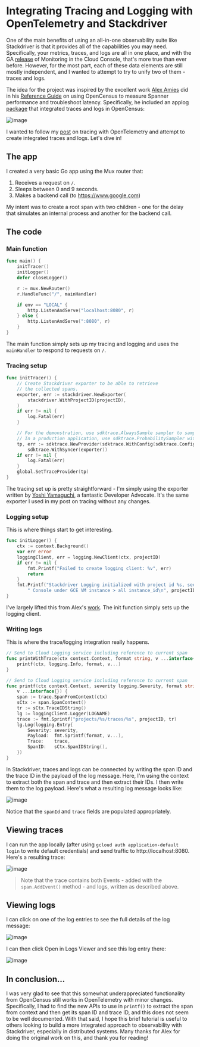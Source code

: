 # Integrating Tracing and Logging with OpenTelemetry and Stackdriver

One of the main benefits of using an all-in-one observability suite like Stackdriver is that it provides all of the capabilities you may need.  Specifically, your metrics, traces, and logs are all in one place, and with the GA [release](https://cloud.google.com/monitoring/docs/monitoring_in_console) of Monitoring in the Cloud Console, that's more true than ever before. However, for the most part, each of these data elements are still mostly independent, and I wanted to attempt to try to unify two of them - traces and logs.

The idea for the project was inspired by the excellent work [Alex Amies](https://github.com/alexamies) did in his [Reference Guide](https://cloud.google.com/solutions/troubleshooting-app-latency-with-cloud-spanner-and-opencensus) on using OpenCensus to measure Spanner performance and troubleshoot latency.  Specifically, he included an applog [package](https://github.com/GoogleCloudPlatform/opencensus-spanner-demo/tree/master/applog) that integrated traces and logs in OpenCensus:  

![image](https://cloud.google.com/solutions/images/troubleshooting-app-latency-with-cloud-spanner-and-opencensus-7-trace-log.png)

I wanted to follow my [post](https://dev.to/yurigrinshteyn/distributed-tracing-with-opentelemetry-in-go-473h) on tracing with OpenTelemetry and attempt to create integrated traces and logs.  Let's dive in!

## The app

I created a very basic Go app using the Mux router that:
1. Receives a request on `/`.
2. Sleeps between 0 and 9 seconds.
3. Makes a backend call (to https://www.google.com)

My intent was to create a root span with two children - one for the delay that simulates an internal process and another for the backend call.  

## The code

### Main function
```go
func main() {
	initTracer()
	initLogger()
	defer closeLogger()

	r := mux.NewRouter()
	r.HandleFunc("/", mainHandler)

	if env == "LOCAL" {
		http.ListenAndServe("localhost:8080", r)
	} else {
		http.ListenAndServe(":8080", r)
	}
}
```
The main function simply sets up my tracing and logging and uses the `mainHandler` to respond to requests on `/`. 

### Tracing setup
```go
func initTracer() {
	// Create Stackdriver exporter to be able to retrieve
	// the collected spans.
	exporter, err := stackdriver.NewExporter(
		stackdriver.WithProjectID(projectID),
	)
	if err != nil {
		log.Fatal(err)
	}

	// For the demonstration, use sdktrace.AlwaysSample sampler to sample all traces.
	// In a production application, use sdktrace.ProbabilitySampler with a desired probability.
	tp, err := sdktrace.NewProvider(sdktrace.WithConfig(sdktrace.Config{DefaultSampler: sdktrace.AlwaysSample()}),
		sdktrace.WithSyncer(exporter))
	if err != nil {
		log.Fatal(err)
	}
	global.SetTraceProvider(tp)
}
```
The tracing set up is pretty straightforward - I'm simply using the exporter written by [Yoshi Yamaguchi](https://github.com/ymotongpoo), a fantastic Developer Advocate.  It's the same exporter I used in my post on tracing without any changes.

### Logging setup
This is where things start to get interesting.
```go
func initLogger() {
	ctx := context.Background()
	var err error
	loggingClient, err = logging.NewClient(ctx, projectID)
	if err != nil {
		fmt.Printf("Failed to create logging client: %v", err)
		return
	}
	fmt.Printf("Stackdriver Logging initialized with project id %s, see Cloud "+
		" Console under GCE VM instance > all instance_id\n", projectID)
}
```
I've largely lifted this from Alex's [work](https://github.com/GoogleCloudPlatform/opencensus-spanner-demo/blob/master/applog/applog.go).  The init function simply sets up the logging client.

### Writing logs
This is where the trace/logging integration really happens.
```go
// Send to Cloud Logging service including reference to current span
func printWithTrace(ctx context.Context, format string, v ...interface{}) {
	printf(ctx, logging.Info, format, v...)
}

// Send to Cloud Logging service including reference to current span
func printf(ctx context.Context, severity logging.Severity, format string,
	v ...interface{}) {
	span := trace.SpanFromContext(ctx)
	sCtx := span.SpanContext()
	tr := sCtx.TraceIDString()
	lg := loggingClient.Logger(LOGNAME)
	trace := fmt.Sprintf("projects/%s/traces/%s", projectID, tr)
	lg.Log(logging.Entry{
		Severity: severity,
		Payload:  fmt.Sprintf(format, v...),
		Trace:    trace,
		SpanID:   sCtx.SpanIDString(),
	})
}
```
In Stackdriver, traces and logs can be connected by writing the span ID and the trace ID in the payload of the log message.  Here, I'm using the context to extract both the span and trace and then extract their IDs.  I then write them to the log payload.  Here's what a resulting log message looks like:

![image](https://github.com/yuriatgoogle/stack-doctor/raw/master/opentelemetry-traces-logs/images/logentry.png)

Notice that the `spanId` and `trace` fields are populated appropriately.

## Viewing traces

I can run the app locally (after using `gcloud auth application-default login` to write default credentials) and send traffic to http://localhost:8080.  Here's a resulting trace:

![image](https://github.com/yuriatgoogle/stack-doctor/raw/master/opentelemetry-traces-logs/images/trace.png)


> Note that the trace contains both Events - added with the `span.AddEvent()` method - and logs, written as described above.

## Viewing logs

I can click on one of the log entries to see the full details of the log message:

![image](https://github.com/yuriatgoogle/stack-doctor/raw/master/opentelemetry-traces-logs/images/tracewithlogs.png)

I can then click Open in Logs Viewer and see this log entry there:

![image](https://github.com/yuriatgoogle/stack-doctor/raw/master/opentelemetry-traces-logs/images/logs.png)

## In conclusion...
I was very glad to see that this somewhat underappreciated functionality from OpenCensus still works in OpenTelemetry with minor changes.  Specifically, I had to find the new APIs to use in `printf()` to extract the span from context and then get its span ID and trace ID, and this does not seem to be well documented.  With that said, I hope this brief tutorial is useful to others looking to build a more integrated approach to observability with Stackdriver, especially in distributed systems.  Many thanks for Alex for doing the original work on this, and thank you for reading!